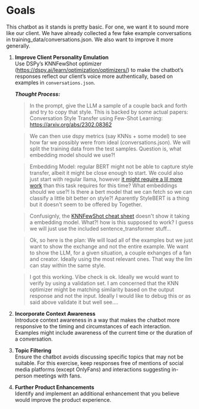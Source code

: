 
# Goals

This chatbot as it stands is pretty basic. For one, we want it to sound more like our client. We have already collected a few fake example conversations in training_data/conversations.json. We also want to improve it more generally.

1. **Improve Client Personality Emulation**  
   Use DSPy’s KNNFewShot optimizer (<https://dspy.ai/learn/optimization/optimizers/>) to make the chatbot’s responses reflect our client’s voice more authentically, based on examples in `conversations.json`.

    ***Thought Process:***

    > In the prompt, give the LLM a sample of a couple back and forth and try to copy that style. This is backed by some actual papers: Conversation Style Transfer using Few-Shot Learning: <https://arxiv.org/abs/2302.08362>

    > We can then use dspy metrics (say KNNs + some model) to see how far we possibly were from ideal (conversations.json). We will split the training data from the test samples. Question is, what embedding model should we use?!

    > Embedding Model: regular BERT might not be able to capture style transfer, albeit it might be close enough to start. We could also just start with regular llama, however [it might require a lil more work](https://hamel.dev/blog/posts/llm-judge/#step-5-build-your-llm-as-a-judge-iteratively) than this task requires for this time?  What embeddings should we use?! Is there a bert model that we can fetch so we can classify a little bit better on style?! Aparently StyleBERT is a thing but it doesn't seem to be offered by Together.

    > Confusignly, the [KNNFewShot cheat sheet](https://github.com/stanfordnlp/dspy/blob/6a3c3e7fb96b5a796af38ce2b4736c7b2741bccc/docs/docs/cheatsheet.md?plain=1#L466) doesn't show it taking a embedding model. What?! how is this supposed to work? I guess we will just use the included sentence_transformer stuff...

    > Ok, so here is the plan: We will load all of the examples but we just want to show the exchange and not the entire example. We want to show the LLM, for a given situation, a couple exhanges of a fan and creator. Ideally using the most relevant ones. That way the llm can stay within the same style.

    > I got this working. Vibe check is ok. Ideally we would want to verify by using a validation set. I am concerned that the KNN optimizer might be matching similarity based on the output response and not the input. Ideally I would like to debug this or as said above validate it but well see....

2. **Incorporate Context Awareness**  
   Introduce context awareness in a way that makes the chatbot more responsive to the timing and circumstances of each interaction. Examples might include awareness of the current time or the duration of a conversation.

3. **Topic Filtering**  
   Ensure the chatbot avoids discussing specific topics that may not be suitable. For this exercise, keep responses free of mentions of social media platforms (except OnlyFans) and interactions suggesting in-person meetings with fans.

4. **Further Product Enhancements**  
   Identify and implement an additional enhancement that you believe would improve the product experience.
